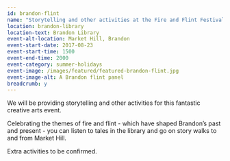 ```yaml
---
id: brandon-flint
name: "Storytelling and other activities at the Fire and Flint Festival"
location: brandon-library
location-text: Brandon Library
event-alt-location: Market Hill, Brandon
event-start-date: 2017-08-23
event-start-time: 1500
event-end-time: 2000
event-category: summer-holidays
event-image: /images/featured/featured-brandon-flint.jpg
event-image-alt: A Brandon flint panel
breadcrumb: y
---
```


We will be providing storytelling and other activities for this fantastic creative arts event.

Celebrating the themes of fire and flint - which have shaped Brandon’s past and present - you can listen to tales in the library and go on story walks to and from Market Hill.

Extra activities to be confirmed.
